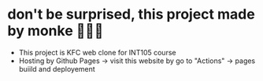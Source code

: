 # don't be surprised, this project made by monke 🦍🦍🦍
- This project is KFC web clone for INT105 course
- Hosting by Github Pages -> visit this website by go to "Actions" -> pages buiild and deployement
